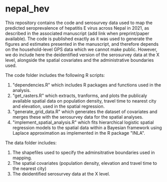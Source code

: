 # nepal_hev
This repository contains the code and serosurvey data used to map the predicted seroprevalence of hepatitis E virus across Nepal in 2021, as described in the associated manuscript (add link when preprint/paper available). The code is published exactly as it was used to generate the figures and estimates presented in the manuscript, and therefore depends on the household-level GPS data which we cannot make public. However, we do include here the deidentified version of the serosurvey data at the X level, alongside the spatial covariates and the administrative boundaries used.

The code folder includes the following R scripts:
1. "dependencies.R" which includes R packages and functions used in the analysis.
2. "get_rasters.R" which extracts, tranforms, and plots the publicaly available spatial data on population density, travel time to nearest city and elevation, used in the spatial regression.
3. "generate_grid_data.R" which generates the dataset of covariates and merges these with the serosurvey data for the spatial analyses.
4. "implement_spatial_analysis.R" which fits hierarchical logistic spatial regression models to the spatial data within a Bayesian framework using Laplace approximation as implemented in the R package "INLA".

The data folder includes:
1. The shapefiles used to specify the adminsitrative boundaries used in mapping.
2. The spatial covariates (population density, elevation and travel time to the nearest city)
3. The deidentified serosurvey data at the X level.

